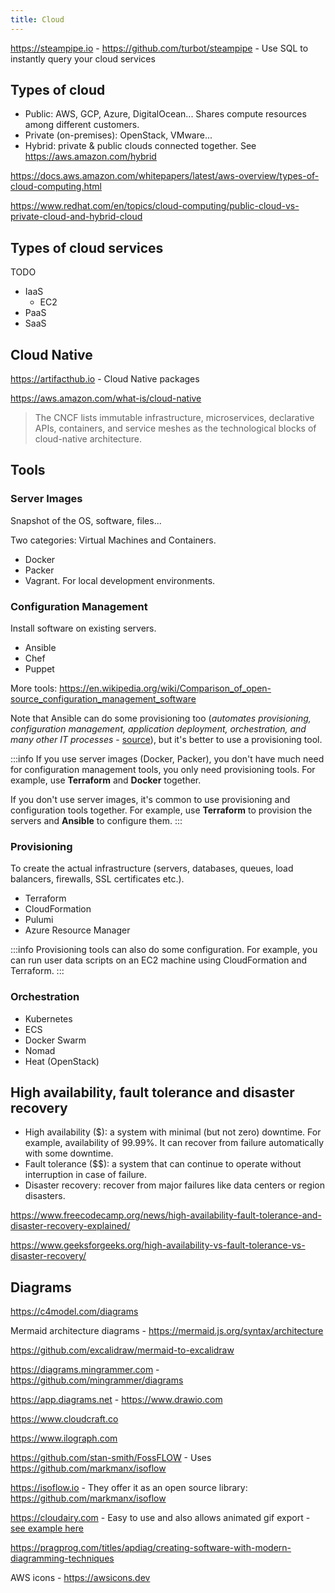 ```yaml
---
title: Cloud
---
```


https://steampipe.io - https://github.com/turbot/steampipe - Use SQL to instantly query your cloud services

## Types of cloud

- Public: AWS, GCP, Azure, DigitalOcean... Shares compute resources among different customers.
- Private (on-premises): OpenStack, VMware...
- Hybrid: private & public clouds connected together. See https://aws.amazon.com/hybrid

https://docs.aws.amazon.com/whitepapers/latest/aws-overview/types-of-cloud-computing.html

https://www.redhat.com/en/topics/cloud-computing/public-cloud-vs-private-cloud-and-hybrid-cloud

## Types of cloud services

TODO

- IaaS
  - EC2
- PaaS
- SaaS

## Cloud Native

https://artifacthub.io - Cloud Native packages

https://aws.amazon.com/what-is/cloud-native

> The CNCF lists immutable infrastructure, microservices, declarative APIs, containers, and service meshes as the technological blocks of cloud-native architecture.

## Tools

### Server Images

Snapshot of the OS, software, files...

Two categories: Virtual Machines and Containers.

- Docker
- Packer
- Vagrant. For local development environments.

### Configuration Management

Install software on existing servers.

- Ansible
- Chef
- Puppet

More tools: https://en.wikipedia.org/wiki/Comparison_of_open-source_configuration_management_software

Note that Ansible can do some provisioning too (_automates provisioning, configuration management, application deployment, orchestration, and many other IT processes_ - [source](https://www.ansible.com/)), but it's better to use a provisioning tool.

:::info
If you use server images (Docker, Packer), you don't have much need for configuration management tools, you only need provisioning tools. For example, use **Terraform** and **Docker** together.

If you don't use server images, it's common to use provisioning and configuration tools together. For example, use **Terraform** to provision the servers and **Ansible** to configure them.
:::

### Provisioning

To create the actual infrastructure (servers, databases, queues, load balancers, firewalls, SSL certificates etc.).

- Terraform
- CloudFormation
- Pulumi
- Azure Resource Manager

:::info
Provisioning tools can also do some configuration. For example, you can run user data scripts on an EC2 machine using CloudFormation and Terraform.
:::

### Orchestration

- Kubernetes
- ECS
- Docker Swarm
- Nomad
- Heat (OpenStack)

## High availability, fault tolerance and disaster recovery

- High availability ($): a system with minimal (but not zero) downtime. For example, availability of 99.99%. It can recover from failure automatically with some downtime.
- Fault tolerance ($$): a system that can continue to operate without interruption in case of failure.
- Disaster recovery: recover from major failures like data centers or region disasters.

https://www.freecodecamp.org/news/high-availability-fault-tolerance-and-disaster-recovery-explained/

https://www.geeksforgeeks.org/high-availability-vs-fault-tolerance-vs-disaster-recovery/

## Diagrams

https://c4model.com/diagrams

Mermaid architecture diagrams - https://mermaid.js.org/syntax/architecture

https://github.com/excalidraw/mermaid-to-excalidraw

https://diagrams.mingrammer.com - https://github.com/mingrammer/diagrams

https://app.diagrams.net - https://www.drawio.com

https://www.cloudcraft.co

https://www.ilograph.com

https://github.com/stan-smith/FossFLOW - Uses https://github.com/markmanx/isoflow

https://isoflow.io - They offer it as an open source library: https://github.com/markmanx/isoflow

https://cloudairy.com - Easy to use and also allows animated gif export - [see example here](https://www.linkedin.com/posts/amir-malaeb_aws-cloudformation-wordpress-activity-7247376508095188994-AnML/)

https://pragprog.com/titles/apdiag/creating-software-with-modern-diagramming-techniques

AWS icons - https://awsicons.dev
